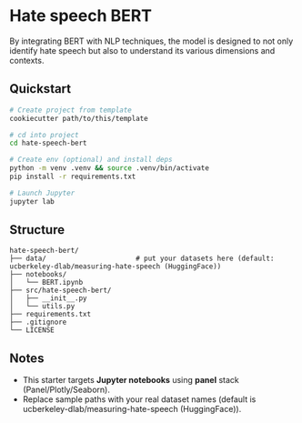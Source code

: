# Hate speech BERT

By integrating BERT with NLP techniques, the model is designed to not only identify hate speech but also to understand its various dimensions and contexts.

## Quickstart

```bash
# Create project from template
cookiecutter path/to/this/template

# cd into project
cd hate-speech-bert

# Create env (optional) and install deps
python -m venv .venv && source .venv/bin/activate
pip install -r requirements.txt

# Launch Jupyter
jupyter lab
```

## Structure

```
hate-speech-bert/
├── data/                      # put your datasets here (default: ucberkeley-dlab/measuring-hate-speech (HuggingFace))
├── notebooks/
│   └── BERT.ipynb
├── src/hate-speech-bert/
│   ├── __init__.py
│   └── utils.py
├── requirements.txt
├── .gitignore
└── LICENSE
```

## Notes

- This starter targets **Jupyter notebooks** using **panel** stack (Panel/Plotly/Seaborn).
- Replace sample paths with your real dataset names (default is ucberkeley-dlab/measuring-hate-speech (HuggingFace)).
